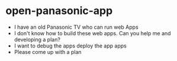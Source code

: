 # open-panasonic-app

* I have an old Panasonic TV who can run web Apps
* I don't know how to build these web apps. Can you help me and developing a plan?
* I want to debug the apps deploy the app apps
* Please come up with a plan
